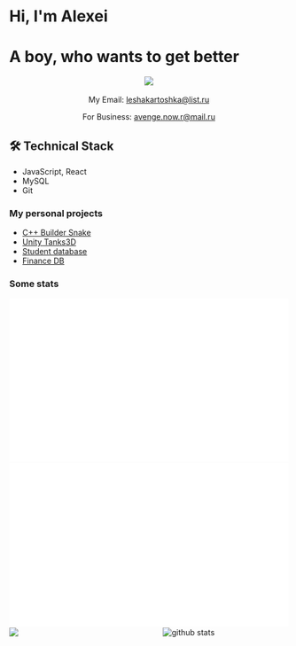 # Hi, I'm Alexei
# A boy, who wants to get better

<p align='center'>
   <a href="https://vk.com/nobrsm">
       <img src="https://img.shields.io/badge/VK-profile-blue"/>
   </a>
</p>

<p align='center'>
   My Email: <a href='mailto:leshakartoshka@list.ru'>leshakartoshka@list.ru</a>
</p>

<p align = 'center'>
   For Business: <a href='mailto:avenge.now.r@mail.ru'>avenge.now.r@mail.ru</a>
</p>

## 🛠 Technical Stack
*   JavaScript, React 
*   MySQL
*   Git

### My personal projects

* [C++ Builder Snake](https://github.com/AlexeiIsProgrammer/Snake-2.0)
* [Unity Tanks3D](https://github.com/AlexeiIsProgrammer/Tanks3DUnity)
* [Student database](https://github.com/AlexeiIsProgrammer/Bakery)
* [Finance DB](https://github.com/AlexeiIsProgrammer/Finance-DB)


### Some stats
![](https://raw.githubusercontent.com/AlexeiIsProgrammer/github-stats/master/generated/overview.svg#gh-dark-mode-only)
![](https://raw.githubusercontent.com/AlexeiIsProgrammer/github-stats/master/generated/languages.svg#gh-dark-mode-only)
<img src="https://github-readme-stats.vercel.app/api?username=AlexeiIsProgrammer&show_icons=true&theme=gotham" alt="github stats" width="45%" align="right"/>
<img src="https://github-readme-streak-stats.herokuapp.com/?user=AlexeiIsProgrammer&theme=dark" width="48%" />

